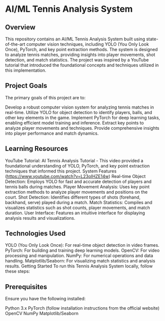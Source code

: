 # AI/ML Tennis Analysis System

## Overview
This repository contains an AI/ML Tennis Analysis System built using state-of-the-art computer vision techniques, including YOLO (You Only Look Once), PyTorch, and key point extraction methods. The system is designed to analyze tennis matches, providing insights into player movements, shot detection, and match statistics. The project was inspired by a YouTube tutorial that introduced the foundational concepts and techniques utilized in this implementation.

## Project Goals
The primary goals of this project are to:

Develop a robust computer vision system for analyzing tennis matches in real-time.
Utilize YOLO for object detection to identify players, balls, and other key elements in the game.
Implement PyTorch for deep learning tasks, enabling efficient model training and inference.
Extract key points to analyze player movements and techniques.
Provide comprehensive insights into player performance and match dynamics.

## Learning Resources
YouTube Tutorial: AI Tennis Analysis Tutorial - This video provided a foundational understanding of YOLO, PyTorch, and key point extraction techniques that informed this project.
System Features (https://www.youtube.com/watch?v=L23oIHZE14w)
Real-time Object Detection: Employs YOLO for fast and accurate detection of players and tennis balls during matches.
Player Movement Analysis: Uses key point extraction methods to analyze player movements and positions on the court.
Shot Detection: Identifies different types of shots (forehand, backhand, serve) played during a match.
Match Statistics: Compiles and visualizes statistics such as shot counts, player movements, and match duration.
User Interface: Features an intuitive interface for displaying analysis results and visualizations.

## Technologies Used
YOLO (You Only Look Once): For real-time object detection in video frames.
PyTorch: For building and training deep learning models.
OpenCV: For video processing and manipulation.
NumPy: For numerical operations and data handling.
Matplotlib/Seaborn: For visualizing match statistics and analysis results.
Getting Started
To run this Tennis Analysis System locally, follow these steps:

## Prerequisites
Ensure you have the following installed:

Python 3.x
PyTorch (follow installation instructions from the official website)
OpenCV
NumPy
Matplotlib/Seaborn
